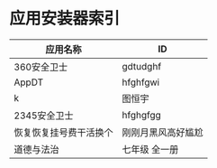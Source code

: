 # 应用安装器索引
| 应用名称 | ID |
| --- | --- |
| 360安全卫士 | gdtudghf |
| AppDT | hfghfgwi |
| k | 图恒宇 |
| 2345安全卫士 | hfghgfgg |
| 恢复恢复挂号费干活换个 | 刚刚月黑风高好尴尬 |
| 道德与法治 | 七年级 全一册 |

